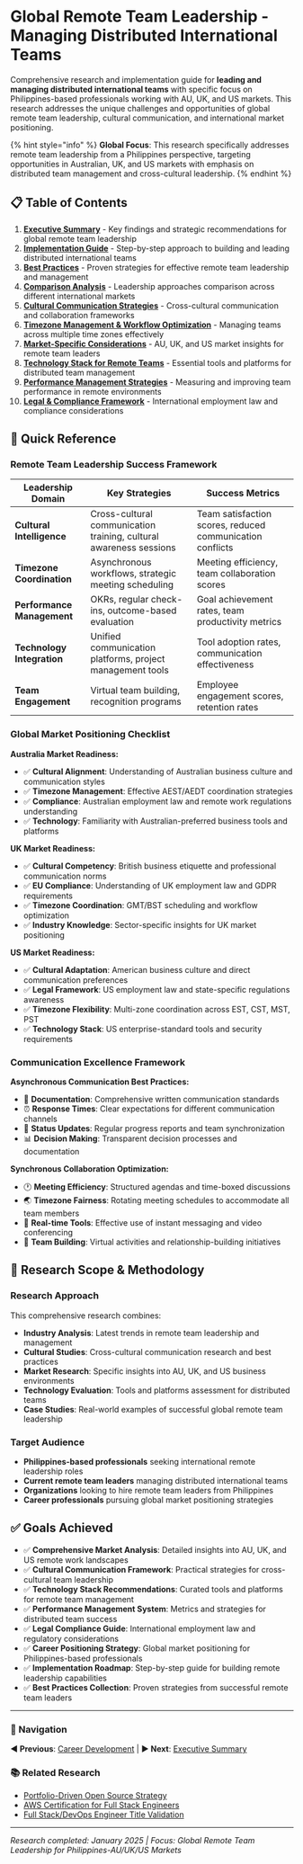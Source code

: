 # Global Remote Team Leadership - Managing Distributed International Teams

Comprehensive research and implementation guide for **leading and managing distributed international teams** with specific focus on Philippines-based professionals working with AU, UK, and US markets. This research addresses the unique challenges and opportunities of global remote team leadership, cultural communication, and international market positioning.

{% hint style="info" %}
**Global Focus**: This research specifically addresses remote team leadership from a Philippines perspective, targeting opportunities in Australian, UK, and US markets with emphasis on distributed team management and cross-cultural leadership.
{% endhint %}

## 📋 Table of Contents

1. **[Executive Summary](./executive-summary.md)** - Key findings and strategic recommendations for global remote team leadership
2. **[Implementation Guide](./implementation-guide.md)** - Step-by-step approach to building and leading distributed international teams
3. **[Best Practices](./best-practices.md)** - Proven strategies for effective remote team leadership and management
4. **[Comparison Analysis](./comparison-analysis.md)** - Leadership approaches comparison across different international markets
5. **[Cultural Communication Strategies](./cultural-communication-strategies.md)** - Cross-cultural communication and collaboration frameworks
6. **[Timezone Management & Workflow Optimization](./timezone-workflow-optimization.md)** - Managing teams across multiple time zones effectively
7. **[Market-Specific Considerations](./market-specific-considerations.md)** - AU, UK, and US market insights for remote team leaders
8. **[Technology Stack for Remote Teams](./technology-stack-remote-teams.md)** - Essential tools and platforms for distributed team management
9. **[Performance Management Strategies](./performance-management-strategies.md)** - Measuring and improving team performance in remote environments
10. **[Legal & Compliance Framework](./legal-compliance-framework.md)** - International employment law and compliance considerations

## 🚀 Quick Reference

### Remote Team Leadership Success Framework

| Leadership Domain | Key Strategies | Success Metrics |
|-------------------|---------------|-----------------|
| **Cultural Intelligence** | Cross-cultural communication training, cultural awareness sessions | Team satisfaction scores, reduced communication conflicts |
| **Timezone Coordination** | Asynchronous workflows, strategic meeting scheduling | Meeting efficiency, team collaboration scores |
| **Performance Management** | OKRs, regular check-ins, outcome-based evaluation | Goal achievement rates, team productivity metrics |
| **Technology Integration** | Unified communication platforms, project management tools | Tool adoption rates, communication effectiveness |
| **Team Engagement** | Virtual team building, recognition programs | Employee engagement scores, retention rates |

### Global Market Positioning Checklist

**Australia Market Readiness:**
- ✅ **Cultural Alignment**: Understanding of Australian business culture and communication styles
- ✅ **Timezone Management**: Effective AEST/AEDT coordination strategies
- ✅ **Compliance**: Australian employment law and remote work regulations understanding
- ✅ **Technology**: Familiarity with Australian-preferred business tools and platforms

**UK Market Readiness:**
- ✅ **Cultural Competency**: British business etiquette and professional communication norms
- ✅ **EU Compliance**: Understanding of UK employment law and GDPR requirements
- ✅ **Timezone Coordination**: GMT/BST scheduling and workflow optimization
- ✅ **Industry Knowledge**: Sector-specific insights for UK market positioning

**US Market Readiness:**
- ✅ **Cultural Adaptation**: American business culture and direct communication preferences
- ✅ **Legal Framework**: US employment law and state-specific regulations awareness
- ✅ **Timezone Flexibility**: Multi-zone coordination across EST, CST, MST, PST
- ✅ **Technology Stack**: US enterprise-standard tools and security requirements

### Communication Excellence Framework

**Asynchronous Communication Best Practices:**
- 📝 **Documentation**: Comprehensive written communication standards
- ⏰ **Response Times**: Clear expectations for different communication channels
- 🔄 **Status Updates**: Regular progress reports and team synchronization
- 📊 **Decision Making**: Transparent decision processes and documentation

**Synchronous Collaboration Optimization:**
- 🕐 **Meeting Efficiency**: Structured agendas and time-boxed discussions
- 🌏 **Timezone Fairness**: Rotating meeting schedules to accommodate all team members
- 💬 **Real-time Tools**: Effective use of instant messaging and video conferencing
- 🤝 **Team Building**: Virtual activities and relationship-building initiatives

## 🎯 Research Scope & Methodology

### Research Approach
This comprehensive research combines:
- **Industry Analysis**: Latest trends in remote team leadership and management
- **Cultural Studies**: Cross-cultural communication research and best practices
- **Market Research**: Specific insights into AU, UK, and US business environments
- **Technology Evaluation**: Tools and platforms assessment for distributed teams
- **Case Studies**: Real-world examples of successful global remote team leadership

### Target Audience
- **Philippines-based professionals** seeking international remote leadership roles
- **Current remote team leaders** managing distributed international teams
- **Organizations** looking to hire remote team leaders from Philippines
- **Career professionals** pursuing global market positioning strategies

## ✅ Goals Achieved

- ✅ **Comprehensive Market Analysis**: Detailed insights into AU, UK, and US remote work landscapes
- ✅ **Cultural Communication Framework**: Practical strategies for cross-cultural team leadership
- ✅ **Technology Stack Recommendations**: Curated tools and platforms for remote team management
- ✅ **Performance Management System**: Metrics and strategies for distributed team success
- ✅ **Legal Compliance Guide**: International employment law and regulatory considerations
- ✅ **Career Positioning Strategy**: Global market positioning for Philippines-based professionals
- ✅ **Implementation Roadmap**: Step-by-step guide for building remote leadership capabilities
- ✅ **Best Practices Collection**: Proven strategies from successful remote team leaders

---

### 🔗 Navigation

**◀️ Previous**: [Career Development](../README.md) | **▶️ Next**: [Executive Summary](./executive-summary.md)

### 📚 Related Research
- [Portfolio-Driven Open Source Strategy](../portfolio-driven-open-source-strategy/README.md)
- [AWS Certification for Full Stack Engineers](../aws-certification-fullstack-devops/README.md)
- [Full Stack/DevOps Engineer Title Validation](../fullstack-devops-engineer-title-validation/README.md)

---
*Research completed: January 2025 | Focus: Global Remote Team Leadership for Philippines-AU/UK/US Markets*